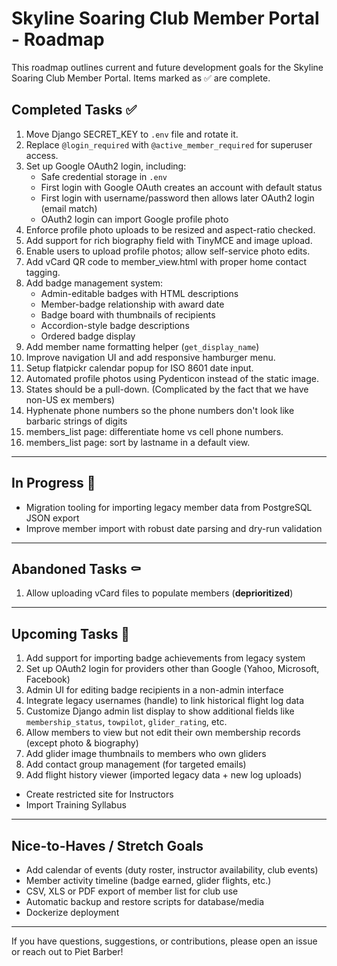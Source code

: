 # Skyline Soaring Club Member Portal - Roadmap

This roadmap outlines current and future development goals for the Skyline Soaring Club Member Portal. Items marked as ✅ are complete.

## Completed Tasks ✅
1. Move Django SECRET_KEY to `.env` file and rotate it.
2. Replace `@login_required` with `@active_member_required` for superuser access.
3. Set up Google OAuth2 login, including:
   - Safe credential storage in `.env`
   - First login with Google OAuth creates an account with default status
   - First login with username/password then allows later OAuth2 login (email match)
   - OAuth2 login can import Google profile photo
4. Enforce profile photo uploads to be resized and aspect-ratio checked.
5. Add support for rich biography field with TinyMCE and image upload.
6. Enable users to upload profile photos; allow self-service photo edits.
7. Add vCard QR code to member_view.html with proper home contact tagging.
8. Add badge management system:
   - Admin-editable badges with HTML descriptions
   - Member-badge relationship with award date
   - Badge board with thumbnails of recipients
   - Accordion-style badge descriptions
   - Ordered badge display
9. Add member name formatting helper (`get_display_name`)
10. Improve navigation UI and add responsive hamburger menu.
11. Setup flatpickr calendar popup for ISO 8601 date input.
12. Automated profile photos using Pydenticon instead of the static image. 
13. States should be a pull-down.  (Complicated by the fact that we have non-US ex members)
14. Hyphenate phone numbers so the phone numbers don't look like barbaric strings of digits
15. members_list page: differentiate home vs cell phone numbers. 
16. members_list page: sort by lastname in a default view.  

---

## In Progress 🔄
- Migration tooling for importing legacy member data from PostgreSQL JSON export
- Improve member import with robust date parsing and dry-run validation

---

## Abandoned Tasks ⚰️
1. Allow uploading vCard files to populate members (**deprioritized**)


---

## Upcoming Tasks 🚀
1. Add support for importing badge achievements from legacy system
2. Set up OAuth2 login for providers other than Google (Yahoo, Microsoft, Facebook)
3. Admin UI for editing badge recipients in a non-admin interface
4. Integrate legacy usernames (handle) to link historical flight log data
5. Customize Django admin list display to show additional fields like `membership_status`, `towpilot`, `glider_rating`, etc.
6. Allow members to view but not edit their own membership records (except photo & biography)
7. Add glider image thumbnails to members who own gliders
8. Add contact group management (for targeted emails)
9. Add flight history viewer (imported legacy data + new log uploads)
- Create restricted site for Instructors
- Import Training Syllabus

---

## Nice-to-Haves / Stretch Goals
- Add calendar of events (duty roster, instructor availability, club events)
- Member activity timeline (badge earned, glider flights, etc.)
- CSV, XLS or PDF export of member list for club use
- Automatic backup and restore scripts for database/media
- Dockerize deployment

---

If you have questions, suggestions, or contributions, please open an issue or reach out to Piet Barber!

